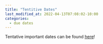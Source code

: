 ```yaml
---
title: "Tentitive Dates"
last_modified_at: 2022-04-13T07:08:02-10:00
categories:
  - due dates
---
```

Tentative important dates can be found <u>[here](./uci-2022/_pages/root/information/important-dates.md)</u>!
